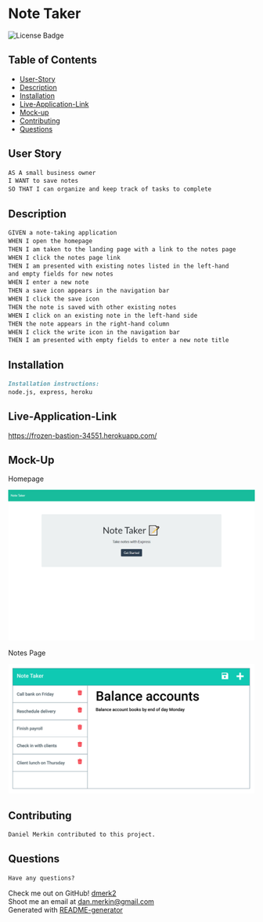 <h1>Note Taker</h1>

![License Badge](https://img.shields.io/badge/-GNU--Affero--General--Public--License--v3.0-green)

## Table of Contents

- [User-Story](#user-story)
- [Description](#description)
- [Installation](#installation)
- [Live-Application-Link](#live-application-link)
- [Mock-up](#mock-up)
- [Contributing](#contributing)
- [Questions](#questions)

## User Story

```md
AS A small business owner
I WANT to save notes
SO THAT I can organize and keep track of tasks to complete
```

## Description

```md
GIVEN a note-taking application
WHEN I open the homepage
THEN I am taken to the landing page with a link to the notes page
WHEN I click the notes page link
THEN I am presented with existing notes listed in the left-hand 
and empty fields for new notes
WHEN I enter a new note
THEN a save icon appears in the navigation bar
WHEN I click the save icon
THEN the note is saved with other existing notes
WHEN I click on an existing note in the left-hand side
THEN the note appears in the right-hand column
WHEN I click the write icon in the navigation bar
THEN I am presented with empty fields to enter a new note title
```

## Installation

```md
Installation instructions:
node.js, express, heroku
```

## Live-Application-Link

<https://frozen-bastion-34551.herokuapp.com/>

## Mock-Up

Homepage

![Homepage](./Assets/11-express-homework-demo-01.png)

Notes Page

![Notes](./Assets/11-express-homework-demo-02.png)

## Contributing

```md
Daniel Merkin contributed to this project.
```

## Questions

```md
Have any questions?
```

Check me out on GitHub! [dmerk2](https://github.com/dmerk2)<br>
Shoot me an email at dan.merkin@gmail.com<br>
Generated with [README-generator](https://github.com/dmerk2/Professional-README-Generator)
